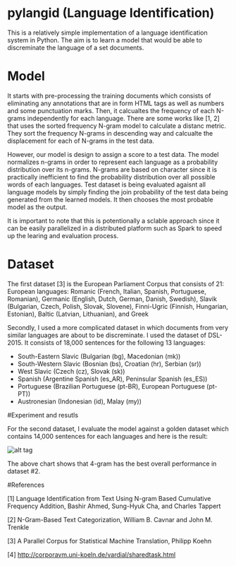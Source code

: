 # pylangid (Language Identification)

This is a relatively simple implementation of a language identification system in Python. The aim is to learn a model that would be able to discreminate the language of a set documents. 

# Model
It starts with pre-processing the training documents which consists of eliminating any annotations that are in form HTML tags as well as numbers and some punctuation marks. Then, it calcualtes the frequency of each N-grams independently for each language. There are some works like [1, 2] that uses the sorted frequency N-gram model to calculate a distanc metric. They sort the frequency N-grams in descending way and calcualte the displacement for each of N-grams in the test data. 

However, our model is design to assign a score to a test data.  The model normalizes n-grams in order to represent each language as a probability distribution over its n-grams. N-grams are based on character since it is practically inefficient to find the probability distribution over all possible words of each languages. Test dataset is being evaluated agaisnt all language models by simply finding the join probability of the test data being generated from the learned models. It then chooses the most probable model as the output. 

It is important to note that this is potentionally a sclable approach since it can be easily parallelized in a distributed platform such as Spark to speed up the learing and evaluation process. 

# Dataset
The first dataset [3] is the European Parliament Corpus that consists of 21:  European languages: Romanic (French, Italian, Spanish, Portuguese, Romanian), Germanic (English, Dutch, German, Danish, Swedish), Slavik (Bulgarian, Czech, Polish, Slovak, Slovene), Finni-Ugric (Finnish, Hungarian, Estonian), Baltic (Latvian, Lithuanian), and Greek

Secondly, I used a more complicated dataset in which documents from very similar languages are about to be discreminate. I used the dataset of DSL-2015. It consists of 18,000 sentences for the following 13 languages:
 - South-Eastern Slavic (Bulgarian (bg), Macedonian (mk))
 - South-Western Slavic (Bosnian (bs), Croatian (hr), Serbian (sr))
 - West Slavic (Czech (cz), Slovak (sk))
 - Spanish (Argentine Spanish (es_AR), Peninsular Spanish (es_ES))
 - Portuguese (Brazilian Portuguese (pt-BR), European Portuguese (pt-PT))
 - Austronesian (Indonesian (id), Malay (my))

#Experiment and resutls

For the second dataset, I evaluate the model against a golden dataset which contains 14,000 sentences for each languages and here is the result:

![alt tag](https://s23.postimg.org/81oyz8fx7/image_2.png)

The above chart shows that 4-gram has the best overall performance in dataset #2.

#References

[1] Language Identification from Text Using N-gram Based Cumulative Frequency Addition, Bashir Ahmed, Sung-Hyuk Cha, and Charles Tappert

[2] N-Gram-Based Text Categorization, William B. Cavnar and John M. Trenkle

[3] A Parallel Corpus for Statistical Machine Translation, Philipp Koehn

[4] http://corporavm.uni-koeln.de/vardial/sharedtask.html